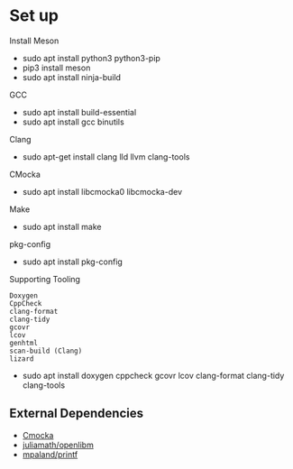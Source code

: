 # Set up

Install Meson
- sudo apt install python3 python3-pip
- pip3 install meson
- sudo apt install ninja-build

GCC
- sudo apt install build-essential
- sudo apt install gcc binutils

Clang
- sudo apt-get install clang lld llvm clang-tools

CMocka
- sudo apt install libcmocka0 libcmocka-dev

Make
- sudo apt install make

pkg-config
- sudo apt install pkg-config

Supporting Tooling

    Doxygen
    CppCheck
    clang-format
    clang-tidy
    gcovr
    lcov
    genhtml
    scan-build (Clang)
    lizard
- sudo apt install doxygen cppcheck gcovr lcov clang-format clang-tidy clang-tools

## External Dependencies

- [Cmocka](https://cmocka.org/)
- [juliamath/openlibm](https://github.com/JuliaMath/openlibm)
- [mpaland/printf](https://github.com/mpaland/printf)

